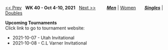 [<< Prev](men_singles_2139.md) &nbsp; **WK 40 - Oct 4-10, 2021** &nbsp; [Next >>](men_singles_2141.md) &nbsp;&nbsp;&nbsp;&nbsp;&nbsp;&nbsp;&nbsp; [***Men***](./men_singles_2140.md) &#124; [Women](./women_singles_2140.md) &nbsp;&nbsp;&nbsp;&nbsp;&nbsp; [***Singles***](./men_singles_2140.md) &#124; [Doubles](./men_doubles_2140.md)

**Upcoming Tournaments**  
Click link to go to tournament website:  
- 2021-10-07 - Utah Invitational  
- 2021-10-08 - C.L Varner Invitational  